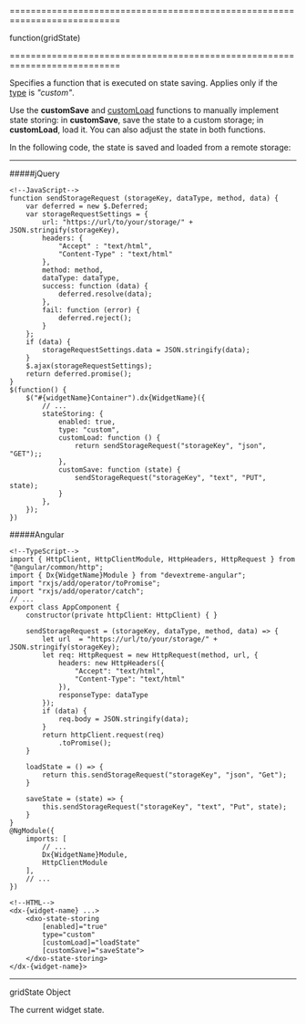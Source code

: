 ===========================================================================
<!--type-->function(gridState)<!--/type-->
===========================================================================

<!--shortDescription-->
Specifies a function that is executed on state saving. Applies only if the [type]({basewidgetpath}/Configuration/stateStoring/#type) is *"custom"*.
<!--/shortDescription-->

<!--fullDescription-->
Use the **customSave** and [customLoad]({basewidgetpath}/Configuration/stateStoring/#customLoad) functions to manually implement state storing: in **customSave**, save the state to a custom storage; in **customLoad**, load it. You can also adjust the state in both functions.
 
In the following code, the state is saved and loaded from a remote storage:

---
#####jQuery

    <!--JavaScript-->
    function sendStorageRequest (storageKey, dataType, method, data) {
        var deferred = new $.Deferred;
        var storageRequestSettings = {
            url: "https://url/to/your/storage/" + JSON.stringify(storageKey),
            headers: {
                "Accept" : "text/html",
                "Content-Type" : "text/html"
            },
            method: method,
            dataType: dataType,
            success: function (data) {
                deferred.resolve(data);
            },
            fail: function (error) {
                deferred.reject();
            }
        };
        if (data) {
            storageRequestSettings.data = JSON.stringify(data);
        }
        $.ajax(storageRequestSettings);
        return deferred.promise();
    }
    $(function() {
        $("#{widgetName}Container").dx{WidgetName}({
            // ...
            stateStoring: {
                enabled: true,
                type: "custom",
                customLoad: function () {
                    return sendStorageRequest("storageKey", "json", "GET");;
                },
                customSave: function (state) {
                    sendStorageRequest("storageKey", "text", "PUT", state);
                }
            },
        });
    })

#####Angular

    <!--TypeScript-->
    import { HttpClient, HttpClientModule, HttpHeaders, HttpRequest } from "@angular/common/http";
    import { Dx{WidgetName}Module } from "devextreme-angular";
    import "rxjs/add/operator/toPromise";
    import "rxjs/add/operator/catch";
    // ...
    export class AppComponent {
        constructor(private httpClient: HttpClient) { }

        sendStorageRequest = (storageKey, dataType, method, data) => {
            let url  = "https://url/to/your/storage/" + JSON.stringify(storageKey);
            let req: HttpRequest = new HttpRequest(method, url, {
                headers: new HttpHeaders({
                    "Accept": "text/html",
                    "Content-Type": "text/html"
                }),
                responseType: dataType
            });
            if (data) {
                req.body = JSON.stringify(data);
            }
            return httpClient.request(req)
                .toPromise();
        }

        loadState = () => {
            return this.sendStorageRequest("storageKey", "json", "Get");
        } 

        saveState = (state) => {
            this.sendStorageRequest("storageKey", "text", "Put", state);
        }
    }
    @NgModule({
        imports: [
            // ...
            Dx{WidgetName}Module,
            HttpClientModule
        ],
        // ...
    })

    <!--HTML-->
    <dx-{widget-name} ...>
        <dxo-state-storing 
            [enabled]="true" 
            type="custom" 
            [customLoad]="loadState"
            [customSave]="saveState">
        </dxo-state-storing>
    </dx-{widget-name}>

---

<!--/fullDescription-->
<!--typeFunctionParamName1-->gridState<!--/typeFunctionParamName1-->
<!--typeFunctionParamType1-->Object<!--/typeFunctionParamType1-->
<!--typeFunctionParamDescription1-->
The current widget state.
<!--/typeFunctionParamDescription1-->
